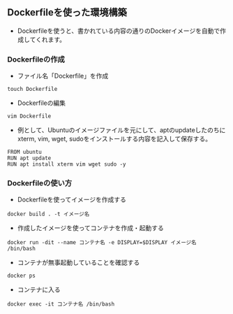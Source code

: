 ## Dockerfileを使った環境構築
- Dockerfileを使うと、書かれている内容の通りのDockerイメージを自動で作成してくれます。

### Dockerfileの作成
- ファイル名「Dockerfile」を作成
```
touch Dockerfile
```
- Dockerfileの編集
```
vim Dockerfile
```
- 例として、Ubuntuのイメージファイルを元にして、aptのupdateしたのちにxterm, vim, wget, sudoをインストールする内容を記入して保存する。
```
FROM ubuntu
RUN apt update
RUN apt install xterm vim wget sudo -y
```
### Dockerfileの使い方
- Dockerfileを使ってイメージを作成する
```
docker build . -t イメージ名
```
- 作成したイメージを使ってコンテナを作成・起動する
```
docker run -dit --name コンテナ名 -e DISPLAY=$DISPLAY イメージ名 /bin/bash
```
- コンテナが無事起動していることを確認する
```
docker ps
```

- コンテナに入る
```
docker exec -it コンテナ名 /bin/bash
```
